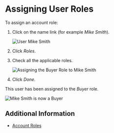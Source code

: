 # Assigning User Roles

To assign an account role:

1. Click on the name link (for example _Mike Smith_).

    ![User Mike Smith](./assigning-account-roles/images/01.png)

1. Click _Roles_.
1. Check all the applicable roles.

    ![Assigning the Buyer Role to Mike Smith](./assigning-account-roles/images/02.png)

1. Click _Done_.

This user has been assigned to the _Buyer_ role.

![Mike Smith is now a Buyer](./assigning-account-roles/images/03.png)

## Additional Information

* [Account Roles](./account-roles.md)
